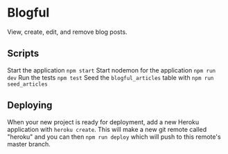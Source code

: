 # Blogful

View, create, edit, and remove blog posts.


## Scripts

Start the application `npm start`
Start nodemon for the application `npm run dev`
Run the tests `npm test`
Seed the `blogful_articles` table with `npm run seed_articles`

## Deploying

When your new project is ready for deployment, add a new Heroku application with `heroku create`. This will make a new git remote called "heroku" and you can then `npm run deploy` which will push to this remote's master branch.
